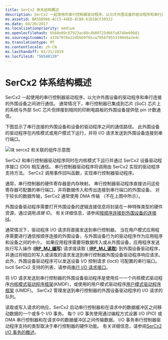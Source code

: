```yaml
---
title: SerCx2 体系结构概述
description: SerCx2 一起使用的串行控制器驱动程序，以允许外围设备的驱动程序和串行连接的外围设备之间进行通信。
ms.assetid: BA5D8966-ACC5-44ED-8CB8-61D1BCF39522
ms.date: 04/20/2017
ms.localizationpriority: medium
ms.openlocfilehash: b568e09c87923ac88c4b80725d66fa8748e60b81
ms.sourcegitcommit: a33b7978e22d5bb9f65ca7056f955319049a2e4c
ms.translationtype: MT
ms.contentlocale: zh-CN
ms.lasthandoff: 01/31/2019
ms.locfileid: "56548130"
---
```

# <a name="sercx2-architectural-overview"></a>SerCx2 体系结构概述


SerCx2 一起使用的串行控制器驱动程序，以允许外围设备的驱动程序和串行连接的外围设备之间进行通信。 通常情况下，串行控制器已集成到芯片 (SoC) 芯片上的系统与外部 SoC 芯片但焊接到相同的印刷电路板的外围设备提供低 pin 计数通信。

下图显示了串行连接的外围设备和设备的驱动程序之间的通信路径。 此外围设备的驱动程序在内核模式或用户模式下运行，并将 I/O 请求发送到外围设备连接到串行端口。

![块 sercx2 和关联的组件示意图](images/sercx2modules.png)

SerCx2 和串行控制器驱动程序同时在内核模式下运行并通过 SerCx2 设备驱动程序接口 (DDI) 相互通信。 串行控制器驱动程序将调用由 SerCx2 实现的驱动程序支持方法。 SerCx2 调用事件回叫函数，实现串行控制器驱动程序。

通常，串行控制器的硬件寄存器是内存映射。 串行控制器驱动程序直接访问这些寄存器可配置的串行端口，并将数据传入和传出连接到串行端口的外围设备。 对于较长的数据传输，SerCx2 通常使用 DMA 传输 （不在上图中所示）。

外围设备驱动程序需要打开外围设备的逻辑连接信息将封装在一种特殊类型的硬件资源，通过调用*连接 ID*。 有关详细信息，请参阅[按顺序连接到外围设备的连接 Id](connection-ids-for-serially-connected-peripheral-devices.md)。

通常情况下，驱动程序 I/O 请求将直接发送到串行控制器。 当在用户模式应用程序需要进行通信按顺序连接的外围设备，与外围设备行为的驱动程序作为应用程序和设备之间的中介。 如果应用程序需要将数据传入或从外围设备，应用程序发送执行写入操作 ([**IRP\_MJ\_编写**](https://msdn.microsoft.com/library/windows/hardware/ff546904)) 请求或读取 ([ **IRP\_MJ\_读取**](https://msdn.microsoft.com/library/windows/hardware/ff546883)) 到外围设备驱动程序，并通过将相应的写入或读取的请求发送到串行控制器外围设备驱动程序响应请求。 此外，外围设备驱动程序可以发送设备 I/O 控制请求 (Ioctl) 可配置的串行端口。 Ioctl SerCx2 支持的列表，请参阅[串行 I/O 请求接口](serial-i-o-request-interface.md)。

将 I/O 请求发送到串行控制器的外围设备驱动程序是使用任一一个内核模式驱动程序[内核模式驱动程序框架](https://msdn.microsoft.com/library/windows/hardware/ff544296)(KMDF)，或使用的用户模式驱动程序[用户模式驱动程序框架](https://msdn.microsoft.com/library/windows/hardware/ff560442) (UMDF)。 SerCx2 管理发送到串行控制器的外围设备驱动程序的 I/O 请求的队列。

读取或写入请求的响应，SerCx2 启动串行控制器和在请求中的数据缓冲区之间移动数据的一个或多个 I/O 事务。 每个 I/O 事务使用通过编程方式设置 I/O (PIO) 或 DMA 串行控制器和在请求中的数据缓冲区之间传输数据。 I/O 事务串行控制器驱动程序支持的类型取决于串行控制器的硬件功能。 有关详细信息，请参阅[SerCx2 I/O 事务的概述](overview-of-sercx2-i-o-transactions.md)。

 

 





